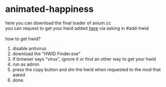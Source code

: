 # animated-happiness
here you can download the final loader of axium.cc<br>
you can request to get your hwid added <a href="https://discord.gg/rCaeQ5kHUC">here</a> via asking in #add-hwid<br>
<br>
how to get hwid?<br>
1. disable antivirus
2. download the "HWID Finder.exe"
3. if browser says "virus", ignore it or find an other way to get your hwid
4. run as admin
5. press the copy button and dm the hwid when requested to the mod that asked
6. done.
